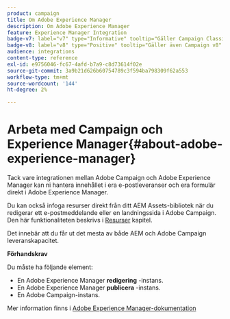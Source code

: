 ```yaml
---
product: campaign
title: Om Adobe Experience Manager
description: Om Adobe Experience Manager
feature: Experience Manager Integration
badge-v7: label="v7" type="Informative" tooltip="Gäller Campaign Classic v7"
badge-v8: label="v8" type="Positive" tooltip="Gäller även Campaign v8"
audience: integrations
content-type: reference
exl-id: e9756046-fc67-4afd-b7a9-c8d73614f02e
source-git-commit: 3a9b21d626b60754789c3f594ba798309f62a553
workflow-type: tm+mt
source-wordcount: '144'
ht-degree: 2%

---
```


# Arbeta med Campaign och Experience Manager{#about-adobe-experience-manager}



Tack vare integrationen mellan Adobe Campaign och Adobe Experience Manager kan ni hantera innehållet i era e-postleveranser och era formulär direkt i Adobe Experience Manager.

Du kan också infoga resurser direkt från ditt AEM Assets-bibliotek när du redigerar ett e-postmeddelande eller en landningssida i Adobe Campaign. Den här funktionaliteten beskrivs i [Resurser](../../integrations/using/sharing-assets-with-adobe-experience-cloud.md) kapitel.

Det innebär att du får ut det mesta av både AEM och Adobe Campaign leveranskapacitet.

**Förhandskrav**

Du måste ha följande element:

* En Adobe Experience Manager **redigering** -instans.
* En Adobe Experience Manager **publicera** -instans.
* En Adobe Campaign-instans.

Mer information finns i [Adobe Experience Manager-dokumentation](https://experienceleague.adobe.com/docs/experience-manager-65/classic-ui/campaign/classic-personalization-ac-campaign.html)
